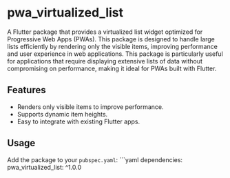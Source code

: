 # pwa_virtualized_list

A Flutter package that provides a virtualized list widget optimized for Progressive Web Apps (PWAs). This package is designed to handle large lists efficiently by rendering only the visible items, improving performance and user experience in web applications.
This package is particularly useful for applications that require displaying extensive lists of data without compromising on performance, making it ideal for PWAs built with Flutter.

## Features

- Renders only visible items to improve performance.
- Supports dynamic item heights.
- Easy to integrate with existing Flutter apps.

## Usage

Add the package to your `pubspec.yaml`: ```yaml
dependencies:
  pwa_virtualized_list: ^1.0.0
  